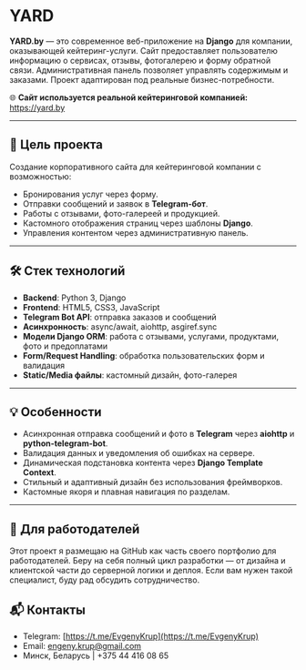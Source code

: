 # YARD

**YARD.by** — это современное веб-приложение на **Django** для компании, оказывающей кейтеринг-услуги. 
Сайт предоставляет пользователю информацию о сервисах, отзывы, фотогалерею и форму обратной связи. 
Административная панель позволяет управлять содержимым и заказами. 
Проект адаптирован под реальные бизнес-потребности.

🌐 **Сайт используется реальной кейтеринговой компанией:** https://yard.by

---

## 🚀 Цель проекта

Создание корпоративного сайта для кейтеринговой компании с возможностью:

- Бронирования услуг через форму.
- Отправки сообщений и заявок в **Telegram-бот**.
- Работы с отзывами, фото-галереей и продукцией.
- Кастомного отображения страниц через шаблоны **Django**.
- Управления контентом через административную панель.

---

## 🛠️ Стек технологий

- **Backend**: Python 3, Django
- **Frontend**: HTML5, CSS3, JavaScript
- **Telegram Bot API**: отправка заказов и сообщений
- **Асинхронность**: async/await, aiohttp, asgiref.sync
- **Модели Django ORM**: работа с отзывами, услугами, продуктами, фото и предоплатами
- **Form/Request Handling**: обработка пользовательских форм и валидация
- **Static/Media файлы**: кастомный дизайн, фото-галерея

---

## 💡 Особенности

- Асинхронная отправка сообщений и фото в **Telegram** через **aiohttp** и **python-telegram-bot**.
- Валидация данных и уведомления об ошибках на сервере.
- Динамическая подстановка контента через **Django Template Context**.
- Стильный и адаптивный дизайн без использования фреймворков.
- Кастомные якоря и плавная навигация по разделам.

---

## 💼 Для работодателей

Этот проект я размещаю на GitHub как часть своего портфолио для работодателей. 
Беру на себя полный цикл разработки — от дизайна и клиентской части до серверной логики и деплоя. 
Если вам нужен такой специалист, буду рад обсудить сотрудничество.

## 📬 Контакты

- Telegram: [https://t.me/EvgenyKrup](https://t.me/EvgenyKrup)
- Email: engeny.krup@gmail.com
- Минск, Беларусь | +375 44 416 08 65
